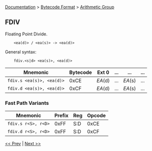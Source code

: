 [Documentation](../../README.md) > [Bytecode Format](../README.md) > [Arithmetic Group](../InstructionsArithmetic.md)

## FDIV

Floating Point Divide.

        <ea(d)> / <ea(s)> -> <ea(d)>

General syntax:

        fdiv.<s|d> <ea(s)>, <ea(d)>

| Mnemonic | Bytecode | Ext 0 | ... | ... | ... |
| - | - | - | - | - | - |
| `fdiv.s <ea(s)>, <ea(d)>` | 0xCE | *EA*(d) | ... | *EA*(s) | ... |
| `fdiv.d <ea(s)>, <ea(d)>` | 0xCF | *EA*(d) | ... | *EA*(s) | ... |

### Fast Path Variants

| Mnemonic | Prefix | Reg | Opcode |
| - | - | - | - |
| `fdiv.s r<S>, r<D>` | 0xFF | S:D | 0xCE |
| `fdiv.d r<S>, r<D>` | 0xFF | S:D | 0xCF |

[<< Prev](./a_15.md) | [Next >>](./a_17.md)
